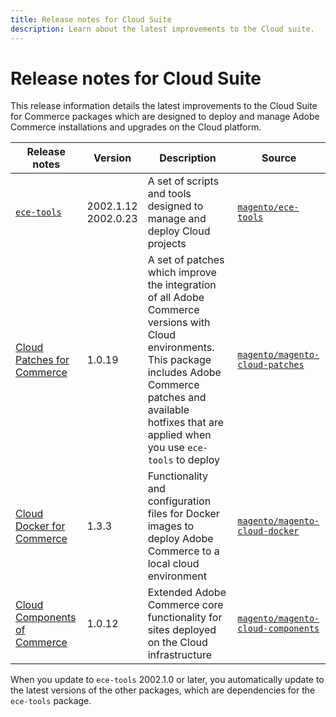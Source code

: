 ```yaml
---
title: Release notes for Cloud Suite
description: Learn about the latest improvements to the Cloud suite.
---
```


# Release notes for Cloud Suite

This release information details the latest improvements to the Cloud Suite for Commerce packages which are designed to deploy and manage Adobe Commerce installations and upgrades on the Cloud platform.

| Release notes     | Version              | Description                              | Source              |
| ----------------- | -------------------- | ---------------------------------------- | --------------------------- |
| [`ece-tools`](ece-tools-package.md) | 2002.1.12<br/>2002.0.23 | A set of scripts and tools designed to manage and deploy Cloud projects | [`magento/ece-tools`](https://github.com/magento/ece-tools/tree/2002.1) |
| [Cloud Patches for Commerce](cloud-patches.md) | 1.0.19 | A set of patches which improve the integration of all Adobe Commerce versions with Cloud environments. This package includes Adobe Commerce patches and available hotfixes that are applied when you use `ece-tools` to deploy | [`magento/magento-cloud-patches`](https://github.com/magento/magento-cloud-patches/tree/1.0.1) |
| [Cloud Docker for Commerce](cloud-docker.md) | 1.3.3 | Functionality and configuration files for Docker images to deploy Adobe Commerce to a local cloud environment | [`magento/magento-cloud-docker`](https://github.com/magento/magento-cloud-docker/tree/1.0) |
| [Cloud Components of Commerce](cloud-components.md) | 1.0.12 | Extended Adobe Commerce core functionality for sites deployed on the Cloud infrastructure | [`magento/magento-cloud-components`](https://github.com/magento/magento-cloud-components/tree/1.0.2) |

When you update to `ece-tools` 2002.1.0 or later, you automatically update to the latest versions of the other packages, which are dependencies for the `ece-tools` package.
